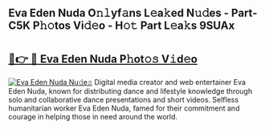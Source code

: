 ## Eva Eden Nuda O𝚗𝚕yf𝚊ns L𝚎a𝚔ed N𝚞𝚍es - Part-C5K P𝚑𝚘tos Vi𝚍𝚎o - H𝚘𝚝 Part L𝚎a𝚔s 9SUAx

# <h2><a href="http://kfczaa.oniu.top/?m=Eva+Eden+Nuda">🔗👉 🔴 Eva Eden Nuda P𝚑ot𝚘𝚜 V𝚒d𝚎o</a></h2>

[![Eva Eden Nuda Nu𝚍e𝚜](https://i.imgur.com/0qMVB7G.gif)](http://kfczaa.oniu.top/?m=Eva+Eden+Nuda)
Digital media creator and web entertainer Eva Eden Nuda, known for distributing dance and lifestyle knowledge through solo and collaborative dance presentations and short videos. Selfless humanitarian worker Eva Eden Nuda, famed for their commitment and courage in helping those in need around the world.  
